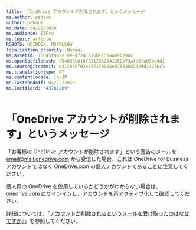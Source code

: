 ```yaml
---
title: 「OneDrive アカウントが削除されます」というメッセージ
ms.author: pebaum
author: pebaum
ms.date: 04/21/2020
ms.audience: ITPro
ms.topic: article
ROBOTS: NOINDEX, NOFOLLOW
localization_priority: Normal
ms.assetid: 16645f44-219e-4f2a-b30b-159a409b790c
ms.openlocfilehash: 954003081073312562941352b73afe5fa07bd4d1
ms.sourcegitcommit: 631cbb5f03e5371f0995e976536d24e9d13746c3
ms.translationtype: HT
ms.contentlocale: ja-JP
ms.lasthandoff: 04/22/2020
ms.locfileid: "43761209"
---
```

# <a name="onedrive-account-will-be-deleted-message"></a>「OneDrive アカウントが削除されます」というメッセージ

「お客様の OneDrive アカウントが削除されます」という警告のメールを email@mail.onedrive.com から受信した場合、これは OneDrive for Business アカウントではなく OneDrive.com の個人アカウントであることに注意してください。 
  
個人用の OneDrive を使用しているかどうかがわからない場合は、onedrive.com にサインインし、アカウントを再アクティブ化して確認してください。
  
詳細については、「[アカウントが削除されるというメールを受け取ったのはなぜですか?](https://go.microsoft.com/fwlink/?linkid=2036151&amp;clcid=0x409)」を参照してください。
  

